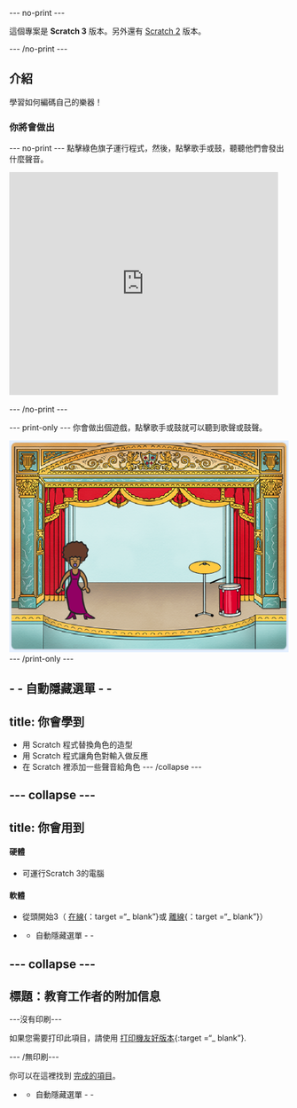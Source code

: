 \--- no-print \---

這個專案是 **Scratch 3** 版本。另外還有 [Scratch 2](https://projects.raspberrypi.org/en/projects/rock-band-scratch2) 版本。

\--- /no-print \---

## 介紹

學習如何編碼自己的樂器！

### 你將會做出

\--- no-print \--- 點擊綠色旗子運行程式，然後，點擊歌手或鼓，聽聽他們會發出什麼聲音。

<div class="scratch-preview">
  <iframe allowtransparency="true" width="485" height="402" src="https://scratch.mit.edu/projects/embed/276872220/?autostart=false" frameborder="0" scrolling="no"></iframe>
</div>

\--- /no-print \---

\--- print-only \--- 你會做出個遊戲，點擊歌手或鼓就可以聽到歌聲或鼓聲。

![遊戲截圖](images/demo.png) \--- /print-only \---

## - - 自動隱藏選單 - -

## title: 你會學到

+ 用 Scratch 程式替換角色的造型
+ 用 Scratch 程式讓角色對輸入做反應
+ 在 Scratch 裡添加一些聲音給角色 \--- /collapse \---

## \--- collapse \---

## title: 你會用到

#### 硬體

+ 可運行Scratch 3的電腦

#### 軟體

+ 從頭開始3（ [在線](http://rpf.io/scratchon){：target =“_ blank”}或 [離線](http://rpf.io/scratchoff){：target =“_ blank”}）

- - 自動隱藏選單 - -

## \--- collapse \---

## 標題：教育工作者的附加信息

\---沒有印刷\---

如果您需要打印此項目，請使用 [打印機友好版本](https://projects.raspberrypi.org/en/projects/rock-band/print){:target =“_ blank”}.

\--- /無印刷\---

你可以在這裡找到 [完成的項目](http://rpf.io/p/en/rock-band-get)。

- - 自動隱藏選單 - -